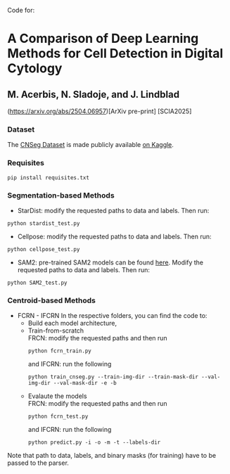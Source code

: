 Code for:
# A Comparison of Deep Learning Methods for Cell Detection in Digital Cytology
## M. Acerbis, N. Sladoje, and J. Lindblad
(https://arxiv.org/abs/2504.06957)[ArXiv pre-print] [SCIA2025] 

### Dataset
The [CNSeg Dataset](https://www.sciencedirect.com/science/article/pii/S016926072300398X) is made publicly available [on Kaggle](https://www.kaggle.com/datasets/zhaojing0522/cervical-nucleus-segmentation).

### Requisites
```
pip install requisites.txt
```

### Segmentation-based Methods

* StarDist: modify the requested paths to data and labels. Then run:
 ```
python stardist_test.py
```
* Cellpose: modify the requested paths to data and labels. Then run:
 ```
python cellpose_test.py
```
* SAM2: pre-trained SAM2 models can be found [here](https://github.com/facebookresearch/sam2). Modify the requested paths to data and labels. Then run:
```
python SAM2_test.py
```

### Centroid-based Methods
* FCRN - IFCRN
  In the respective folders, you can find the code to:
  + Build each model architecture,
  + Train-from-scratch\
    FRCN: modify the requested paths and then run
    ```
    python fcrn_train.py
    ```
    and IFCRN: run the following
    ```
    python train_cnseg.py --train-img-dir --train-mask-dir --val-img-dir --val-mask-dir -e -b 
    ```
  + Evalaute the models\
    FRCN: modify the requested paths and then run
    ```
    python fcrn_test.py
    ```
    and IFCRN: run the following
    ```
    python predict.py -i -o -m -t --labels-dir
    ```

Note that path to data, labels, and binary masks (for training) have to be passed to the parser. 
